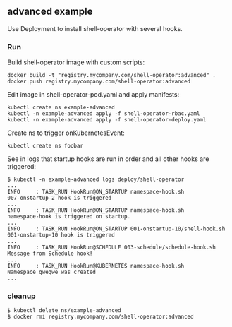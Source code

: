 ## advanced example

Use Deployment to install shell-operator with several hooks.

### Run

Build shell-operator image with custom scripts:

```shell
docker build -t "registry.mycompany.com/shell-operator:advanced" .
docker push registry.mycompany.com/shell-operator:advanced
```

Edit image in shell-operator-pod.yaml and apply manifests:

```shell
kubectl create ns example-advanced
kubectl -n example-advanced apply -f shell-operator-rbac.yaml
kubectl -n example-advanced apply -f shell-operator-deploy.yaml
```

Create ns to trigger onKubernetesEvent:

```shell
kubectl create ns foobar
```

See in logs that startup hooks are run in order and all other hooks are triggered:

```text
$ kubectl -n example-advanced logs deploy/shell-operator
...
INFO     : TASK_RUN HookRun@ON_STARTUP namespace-hook.sh
007-onstartup-2 hook is triggered
...
INFO     : TASK_RUN HookRun@ON_STARTUP namespace-hook.sh
namespace-hook is triggered on startup.
...
INFO     : TASK_RUN HookRun@ON_STARTUP 001-onstartup-10/shell-hook.sh
001-onstartup-10 hook is triggered
...
INFO     : TASK_RUN HookRun@SCHEDULE 003-schedule/schedule-hook.sh
Message from Schedule hook!
...
INFO     : TASK_RUN HookRun@KUBERNETES namespace-hook.sh
Namespace qweqwe was created
...
```

### cleanup

```shell
$ kubectl delete ns/example-advanced
$ docker rmi registry.mycompany.com/shell-operator:advanced
```
